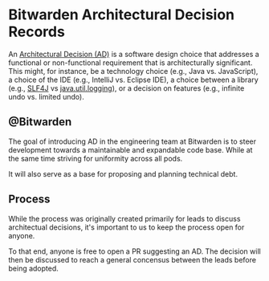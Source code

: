 # Bitwarden Architectural Decision Records

An [Architectural Decision (AD)][AD] is a software design choice that addresses
a functional or non-functional requirement that is architecturally significant. 
This might, for instance, be a technology choice (e.g., Java vs. JavaScript), a
choice of the IDE (e.g., IntelliJ vs. Eclipse IDE), a choice between a library
(e.g., [SLF4J][SLF4J] vs [java.util.logging][java.util.logging]), or a decision
on features (e.g., infinite undo vs. limited undo).

## @Bitwarden

The goal of introducing AD in the engineering team at Bitwarden is to steer
development towards a maintainable and expandable code base. While at the same
time striving for uniformity across all pods.

It will also serve as a base for proposing and planning technical debt.

## Process

While the process was originally created primarily for leads to discuss
architectual decisions, it's important to us to keep the process open for
anyone.

To that end, anyone is free to open a PR suggesting an AD. The decision will
then be discussed to reach a general concensus between the leads before being
adopted.

[AD]: https://en.wikipedia.org/wiki/Architectural_decision
[SLF4J]: https://www.slf4j.org/
[java.util.logging]: https://docs.oracle.com/javase/8/docs/api/java/util/logging/package-summary.html
